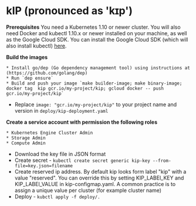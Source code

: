 # kIP (pronounced as 'kɪp')

**Prerequisites**
You need a Kubernetes 1.10 or newer cluster. You will also need Docker and kubectl 1.10.x or newer installed on your machine, as well as the Google Cloud SDK. You can install the Google Cloud SDK (which will also install kubectl) [here](https://cloud.google.com/sdk).

**Build the images**

	* Install go/dep (Go dependency management tool) using instructions at (https://github.com/golang/dep)
	* Run `dep ensure`
	* Build and push your image `make builder-image; make binary-image;  docker tag  kip gcr.io/my-project/kip; gcloud docker -- push gcr.io/my-project/kip`
* Replace `image: "gcr.io/my-project/kip"` to your project name and version in `deploy/kip-deployment.yaml`

**Create a service account with permission the following roles**

	* Kubernetes Engine Cluster Admin
	* Storage Admin
	* Compute Admin
* Download the key file in JSON format
* Create secret - `kubectl create secret generic kip-key --from-file=key.json=filename`
* Create reserved ip address. By default kip looks form label "kip" with a value "reserved". You can override this by setting
KIP_LABEl_KEY and KIP_LABEl_VALUE in kip-configmap.yaml. A common practice is to assign a unique value per cluster (for example cluster name)
* Deploy - `kubctl apply -f deploy/.`
